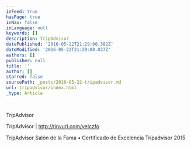 ```yaml
---
inFeed: true
hasPage: true
inNav: false
inLanguage: null
keywords: []
description: TripAdvisor
datePublished: '2016-05-22T21:29:00.382Z'
dateModified: '2016-05-22T21:29:00.037Z'
authors: []
publisher: null
title: ''
author: []
starred: false
sourcePath: _posts/2016-05-22-tripadvisor.md
url: tripadvisor/index.html
_type: Article

---
```

TripAdvisor

TripAdvisor | http://tinyurl.com/yelczfo 

TripAdvisor Salón de la Fama • Certificado de Excelencia Tripadvisor 2015